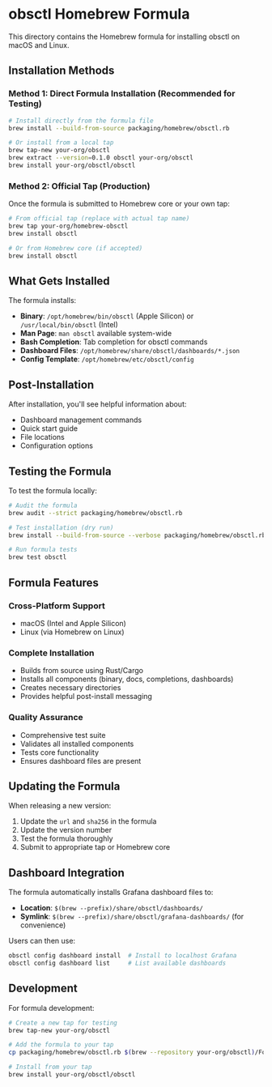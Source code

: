 # obsctl Homebrew Formula

This directory contains the Homebrew formula for installing obsctl on macOS and Linux.

## Installation Methods

### Method 1: Direct Formula Installation (Recommended for Testing)

```bash
# Install directly from the formula file
brew install --build-from-source packaging/homebrew/obsctl.rb

# Or install from a local tap
brew tap-new your-org/obsctl
brew extract --version=0.1.0 obsctl your-org/obsctl
brew install your-org/obsctl/obsctl
```

### Method 2: Official Tap (Production)

Once the formula is submitted to Homebrew core or your own tap:

```bash
# From official tap (replace with actual tap name)
brew tap your-org/homebrew-obsctl
brew install obsctl

# Or from Homebrew core (if accepted)
brew install obsctl
```

## What Gets Installed

The formula installs:

- **Binary**: `/opt/homebrew/bin/obsctl` (Apple Silicon) or `/usr/local/bin/obsctl` (Intel)
- **Man Page**: `man obsctl` available system-wide
- **Bash Completion**: Tab completion for obsctl commands
- **Dashboard Files**: `/opt/homebrew/share/obsctl/dashboards/*.json`
- **Config Template**: `/opt/homebrew/etc/obsctl/config`

## Post-Installation

After installation, you'll see helpful information about:

- Dashboard management commands
- Quick start guide
- File locations
- Configuration options

## Testing the Formula

To test the formula locally:

```bash
# Audit the formula
brew audit --strict packaging/homebrew/obsctl.rb

# Test installation (dry run)
brew install --build-from-source --verbose packaging/homebrew/obsctl.rb

# Run formula tests
brew test obsctl
```

## Formula Features

### Cross-Platform Support
- macOS (Intel and Apple Silicon)
- Linux (via Homebrew on Linux)

### Complete Installation
- Builds from source using Rust/Cargo
- Installs all components (binary, docs, completions, dashboards)
- Creates necessary directories
- Provides helpful post-install messaging

### Quality Assurance
- Comprehensive test suite
- Validates all installed components
- Tests core functionality
- Ensures dashboard files are present

## Updating the Formula

When releasing a new version:

1. Update the `url` and `sha256` in the formula
2. Update the version number
3. Test the formula thoroughly
4. Submit to appropriate tap or Homebrew core

## Dashboard Integration

The formula automatically installs Grafana dashboard files to:
- **Location**: `$(brew --prefix)/share/obsctl/dashboards/`
- **Symlink**: `$(brew --prefix)/share/obsctl/grafana-dashboards/` (for convenience)

Users can then use:
```bash
obsctl config dashboard install  # Install to localhost Grafana
obsctl config dashboard list     # List available dashboards
```

## Development

For formula development:

```bash
# Create a new tap for testing
brew tap-new your-org/obsctl

# Add the formula to your tap
cp packaging/homebrew/obsctl.rb $(brew --repository your-org/obsctl)/Formula/

# Install from your tap
brew install your-org/obsctl/obsctl
``` 